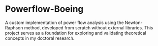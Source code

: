 # Powerflow-Boeing
A custom implementation of power flow analysis using the Newton-Raphson method, developed from scratch without external libraries. This project serves as a foundation for exploring and validating theoretical concepts in my doctoral research.
